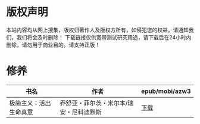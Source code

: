 # 版权声明

本站内容均从网上搜集，版权归著作人及版权方所有，如侵犯您的权益，请通知我们，我们将会及时删除！ 下载链接仅供宽带测试研究用途，请下载后在24小时内删除，请勿用于商业目的。请支持正版！

# 修养

| 书名 | 作者 | epub/mobi/azw3 |
| --- | --- | --- |
| 极简主义：活出生命真意 | 乔舒亚・菲尔茨・米尔本/瑞安・尼科迪默斯  | [下载](https://url89.ctfile.com/f/31084289-1357009297-d4db9c?p=8866) |
